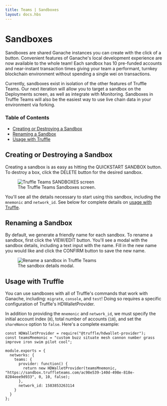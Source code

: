 ```yaml
---
title: Teams | Sandboxes
layout: docs.hbs
---
```

# Sandboxes

Sandboxes are shared Ganache instances you can create with the click of a button. Convenient features of Ganache's local development experience are now available to the whole team! Each sandbox has 10 pre-funded accounts and near-instant transaction times giving your team a performant, turnkey blockchain environment without spending a single wei on transactions.

Currently, sandboxes exist in isolation of the other features of Truffle Teams. Our next iteration will allow you to target a sandbox on the Deployments screen, as well as integrate with Monitoring. Sandboxes in Truffle Teams will also be the easiest way to use live chain data in your environment via forking.

### Table of Contents
* [Creating or Destroying a Sandbox](#creating-or-destroying-a-sandbox)
* [Renaming a Sandbox](#renaming-a-sandbox)
* [Usage with Truffle](#usage-with-truffle)

## Creating or Destroying a Sandbox

Creating a sandbox is as easy as hitting the <span class="inline-button">QUICKSTART SANDBOX</span> button. To destroy a box, click the <span class="inline-button red">DELETE</span> button for the desired sandbox.

<figure class="screenshot">
  <img class="w-100" src="/img/docs/teams/sandboxes.png" alt="Truffle Teams SANDBOXES screen">
  <figcaption class="text-center">The Truffle Teams Sandboxes screen.</figcaption>
</figure>

You'll see all the details necessary to start using this sandbox, including the `mnemonic` and `network_id`. See below for complete details on [usage with Truffle](#usage-with-truffle).

## Renaming a Sandbox

By default, we generate a friendly name for each sandbox. To rename a sandbox, first click the <span class="inline-button">VIEW/EDIT</span> button. You'll see a modal with the sandbox details, including a text input with the name. Fill in the new name you would like and click the <span class="inline-button">CONFIRM</span> button to save the new name.

<figure class="screenshot">
  <img class="w-100" src="/img/docs/teams/sandboxes-02.png" alt="Rename a sandbox in Truffle Teams">
  <figcaption class="text-center">The sandbox details modal.</figcaption>
</figure>

## Usage with Truffle

You can use sandboxes with all of Truffle's commands that work with Ganache, including: `migrate`, `console`, and `test`! Doing so requires a specific configuration of Truffle's HDWalletProvider.

In addition to providing the `mnemonic` and `network_id`, we must specify the initial account index (`0`), total number of accounts (`10`), and set the `shareNonce` option to `false`. Here's a complete example:

```
const HDWalletProvider = require("@truffle/hdwallet-provider");
const teamsMnemonic = "custom buzz situate mesh cannon number grass improve iron swim pilot cool";

module.exports = {
  networks: {
    teams: {
      provider: function() {
        return new HDWalletProvider(teamsMnemonic, "https://sandbox.truffleteams.com/ac98e539-140d-498e-818e-8284eee9d933", 0, 10, false);
      },
      network_id: 1583853263114
    }
  }
};
```